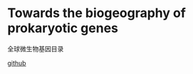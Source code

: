 # Towards the biogeography of prokaryotic genes

全球微生物基因目录

[github](https://github.com/luispedro/Coelho2021_GMGCv1)
